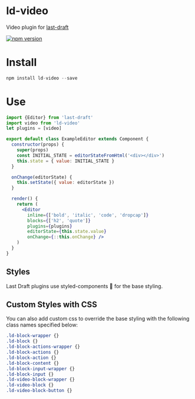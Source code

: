 # ld-video
Video plugin for [last-draft](http://lastdraft.vace.nz)

[![npm version](https://badge.fury.io/js/ld-video.svg)](https://badge.fury.io/js/ld-video)

# Install
```jsx
npm install ld-video --save
```

# Use
```jsx
import {Editor} from 'last-draft'
import video from 'ld-video'
let plugins = [video]

export default class ExampleEditor extends Component {
  constructor(props) {
    super(props)
    const INITIAL_STATE = editorStateFromHtml('<div></div>')
    this.state = { value: INITIAL_STATE }
  }

  onChange(editorState) {
    this.setState({ value: editorState })
  }

  render() {
    return (
      <Editor
        inline={['bold', 'italic', 'code', 'dropcap']}
        blocks={['h2', 'quote']}
        plugins={plugins}
        editorState={this.state.value}
        onChange={::this.onChange} />
    )
  }
}

```

## Styles

Last Draft plugins use styled-components 💅 for the base styling.

## Custom Styles with CSS

You can also add custom css to override the base styling with the following class names specified below:

```css
.ld-block-wrapper {}
.ld-block {}
.ld-block-actions-wrapper {}
.ld-block-actions {}
.ld-block-action {}
.ld-block-content {}
.ld-block-input-wrapper {}
.ld-block-input {}
.ld-video-block-wrapper {}
.ld-video-block {}
.ld-video-block-button {}
```
